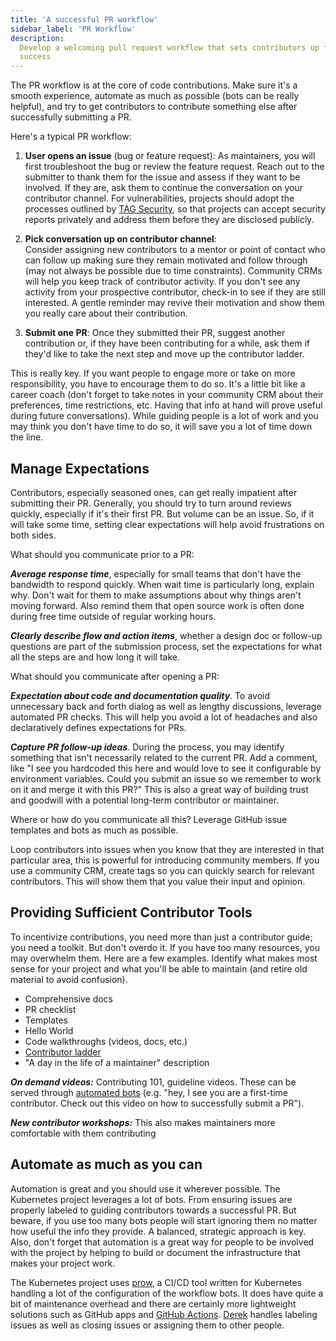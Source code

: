 ```yaml
---
title: 'A successful PR workflow'
sidebar_label: 'PR Workflow'
description:
  Develop a welcoming pull request workflow that sets contributors up for
  success
---
```


The PR workflow is at the core of code contributions. Make sure it's a smooth
experience, automate as much as possible (bots can be really helpful), and try
to get contributors to contribute something else after successfully submitting a
PR.

Here's a typical PR workflow:

1.  **User opens an issue** (bug or feature request): As maintainers, you will
    first troubleshoot the bug or review the feature request. Reach out to the
    submitter to thank them for the issue and assess if they want to be
    involved. If they are, ask them to continue the conversation on your
    contributor channel. For vulnerabilities, projects should adopt the
    processes outlined by
    [TAG Security](https://github.com/cncf/tag-security/tree/main/project-resources),
    so that projects can accept security reports privately and address them
    before they are disclosed publicly.

2.  **Pick conversation up on contributor channel**:  
    Consider assigning new contributors to a mentor or point of contact who can
    follow up making sure they remain motivated and follow through (may not
    always be possible due to time constraints). Community CRMs will help you
    keep track of contributor activity. If you don't see any activity from your
    prospective contributor, check-in to see if they are still interested. A
    gentle reminder may revive their motivation and show them you really care
    about their contribution.

3.  **Submit one PR**: Once they submitted their PR, suggest another
    contribution or, if they have been contributing for a while, ask them if
    they'd like to take the next step and move up the contributor ladder.

This is really key. If you want people to engage more or take on more
responsibility, you have to encourage them to do so. It's a little bit like a
career coach (don't forget to take notes in your community CRM about their
preferences, time restrictions, etc. Having that info at hand will prove useful
during future conversations). While guiding people is a lot of work and you may
think you don't have time to do so, it will save you a lot of time down the
line.

## Manage Expectations

Contributors, especially seasoned ones, can get really impatient after
submitting their PR. Generally, you should try to turn around reviews quickly,
especially if it's their first PR. But volume can be an issue. So, if it will
take some time, setting clear expectations will help avoid frustrations on both
sides.

What should you communicate prior to a PR:

**_Average response time_**, especially for small teams that don't have the
bandwidth to respond quickly. When wait time is particularly long, explain why.
Don't wait for them to make assumptions about why things aren't moving forward.
Also remind them that open source work is often done during free time outside of
regular working hours.

**_Clearly describe flow and action items_**, whether a design doc or follow-up
questions are part of the submission process, set the expectations for what all
the steps are and how long it will take.

What should you communicate after opening a PR:

**_Expectation about code and documentation quality_**. To avoid unnecessary
back and forth dialog as well as lengthy discussions, leverage automated PR
checks. This will help you avoid a lot of headaches and also declaratively
defines expectations for PRs.

**_Capture PR follow-up ideas_**. During the process, you may identify something
that isn't necessarily related to the current PR. Add a comment, like "I see you
hardcoded this here and would love to see it configurable by environment
variables. Could you submit an issue so we remember to work on it and merge it
with this PR?" This is also a great way of building trust and goodwill with a
potential long-term contributor or maintainer.

Where or how do you communicate all this? Leverage GitHub issue templates and
bots as much as possible.

Loop contributors into issues when you know that they are interested in that
particular area, this is powerful for introducing community members. If you use
a community CRM, create tags so you can quickly search for relevant
contributors. This will show them that you value their input and opinion.

## Providing Sufficient Contributor Tools

To incentivize contributions, you need more than just a contributor guide; you
need a toolkit. But don't overdo it. If you have too many resources, you may
overwhelm them. Here are a few examples. Identify what makes most sense for your
project and what you'll be able to maintain (and retire old material to avoid
confusion).

- Comprehensive docs
- PR checklist
- Templates
- Hello World
- Code walkthroughs (videos, docs, etc.)
- [Contributor ladder]
- "A day in the life of a maintainer" description

**_On demand videos:_** Contributing 101, guideline videos. These can be served
through [automated bots](https://github.com/hoodiehq/first-timers-bot) (e.g.
"hey, I see you are a first-time contributor. Check out this video on how to
successfully submit a PR").

**_New contributor workshops:_** This also makes maintainers more comfortable
with them contributing

[Contributor ladder]:
  https://github.com/cncf/project-template/blob/main/CONTRIBUTOR_LADDER.md

## Automate as much as you can

Automation is great and you should use it wherever possible. The Kubernetes
project leverages a lot of bots. From ensuring issues are properly labeled to
guiding contributors towards a successful PR. But beware, if you use too many
bots people will start ignoring them no matter how useful the info they provide.
A balanced, strategic approach is key. Also, don't forget that automation is a
great way for people to be involved with the project by helping to build or
document the infrastructure that makes your project work.

The Kubernetes project uses
[prow](https://github.com/kubernetes/test-infra/tree/master/prow), a CI/CD tool
written for Kubernetes handling a lot of the configuration of the workflow bots.
It does have quite a bit of maintenance overhead and there are certainly more
lightweight solutions such as GitHub apps and
[GitHub Actions](https://github.com/actions).
[Derek](https://github.com/alexellis/derek) handles labeling issues as well as
closing issues or assigning them to other people.

